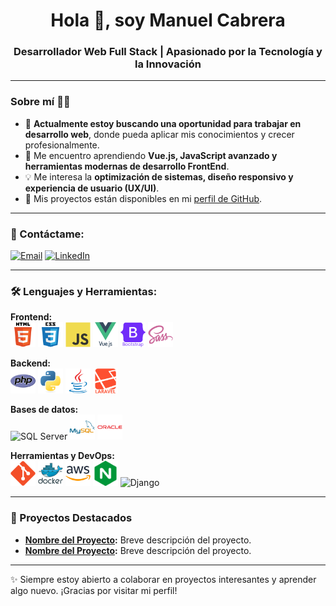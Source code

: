 <h1 align="center">Hola 👋, soy Manuel Cabrera</h1>
<h3 align="center">Desarrollador Web Full Stack | Apasionado por la Tecnología y la Innovación</h3>

---

### Sobre mí 👨‍💻

- 🔭 **Actualmente estoy buscando una oportunidad para trabajar en desarrollo web**, donde pueda aplicar mis conocimientos y crecer profesionalmente.  
- 🌱 Me encuentro aprendiendo **Vue.js, JavaScript avanzado y herramientas modernas de desarrollo FrontEnd**.  
- 💡 Me interesa la **optimización de sistemas, diseño responsivo y experiencia de usuario (UX/UI)**.  
- 🚀 Mis proyectos están disponibles en mi [perfil de GitHub](https://github.com/mjcd-github).  

---

### 💬 Contáctame:

<p align="left">
  <a href="mailto:tuemail@example.com"><img src="https://img.shields.io/badge/Email-D14836?style=for-the-badge&logo=gmail&logoColor=white" alt="Email"></a>
  <a href="https://www.linkedin.com/in/tu-linkedin/"><img src="https://img.shields.io/badge/LinkedIn-0077B5?style=for-the-badge&logo=linkedin&logoColor=white" alt="LinkedIn"></a>
</p>

---

### 🛠️ Lenguajes y Herramientas:

<p align="left">
  <!-- Agregué categorías para una estructura más clara -->
  <strong>Frontend:</strong><br>
  <img src="https://raw.githubusercontent.com/devicons/devicon/master/icons/html5/html5-original-wordmark.svg" alt="HTML5" width="40" height="40"/> 
  <img src="https://raw.githubusercontent.com/devicons/devicon/master/icons/css3/css3-original-wordmark.svg" alt="CSS3" width="40" height="40"/> 
  <img src="https://raw.githubusercontent.com/devicons/devicon/master/icons/javascript/javascript-original.svg" alt="JavaScript" width="40" height="40"/>
  <img src="https://raw.githubusercontent.com/devicons/devicon/master/icons/vuejs/vuejs-original-wordmark.svg" alt="Vue.js" width="40" height="40"/>
  <img src="https://raw.githubusercontent.com/devicons/devicon/master/icons/bootstrap/bootstrap-plain-wordmark.svg" alt="Bootstrap" width="40" height="40"/>
  <img src="https://raw.githubusercontent.com/devicons/devicon/master/icons/sass/sass-original.svg" alt="Sass" width="40" height="40"/><br>
  
  <strong>Backend:</strong><br>
  <img src="https://raw.githubusercontent.com/devicons/devicon/master/icons/php/php-original.svg" alt="PHP" width="40" height="40"/>
  <img src="https://raw.githubusercontent.com/devicons/devicon/master/icons/python/python-original.svg" alt="Python" width="40" height="40"/>
  <img src="https://raw.githubusercontent.com/devicons/devicon/master/icons/java/java-original.svg" alt="Java" width="40" height="40"/>
  <img src="https://raw.githubusercontent.com/devicons/devicon/master/icons/laravel/laravel-plain-wordmark.svg" alt="Laravel" width="40" height="40"/><br>
  
  <strong>Bases de datos:</strong><br>
  <img src="https://www.svgrepo.com/show/303229/microsoft-sql-server-logo.svg" alt="SQL Server" width="40" height="40"/>
  <img src="https://raw.githubusercontent.com/devicons/devicon/master/icons/mysql/mysql-original-wordmark.svg" alt="MySQL" width="40" height="40"/>
  <img src="https://raw.githubusercontent.com/devicons/devicon/master/icons/oracle/oracle-original.svg" alt="Oracle" width="40" height="40"/><br>
  
  <strong>Herramientas y DevOps:</strong><br>
  <img src="https://raw.githubusercontent.com/devicons/devicon/master/icons/git/git-original.svg" alt="Git" width="40" height="40"/>
  <img src="https://raw.githubusercontent.com/devicons/devicon/master/icons/docker/docker-original-wordmark.svg" alt="Docker" width="40" height="40"/>
  <img src="https://raw.githubusercontent.com/devicons/devicon/master/icons/amazonwebservices/amazonwebservices-original-wordmark.svg" alt="AWS" width="40" height="40"/>
  <img src="https://raw.githubusercontent.com/devicons/devicon/master/icons/nginx/nginx-original.svg" alt="Nginx" width="40" height="40"/>
  <img src="https://cdn.worldvectorlogo.com/logos/django.svg" alt="Django" width="40" height="40"/>
</p>

---

### 🚀 Proyectos Destacados

- **[Nombre del Proyecto](enlace):** Breve descripción del proyecto.
- **[Nombre del Proyecto](enlace):** Breve descripción del proyecto.

---

✨ Siempre estoy abierto a colaborar en proyectos interesantes y aprender algo nuevo. ¡Gracias por visitar mi perfil!

